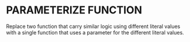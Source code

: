 # PARAMETERIZE FUNCTION

Replace two function that carry similar logic using different literal values with a 
single function that uses a parameter for the different literal values.